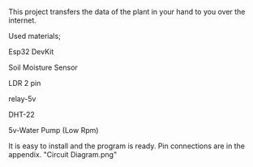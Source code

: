 
This project transfers the data of the plant in your hand to you over the internet.

Used materials;

Esp32 DevKit

Soil Moisture Sensor

LDR 2 pin

relay-5v

DHT-22

5v-Water Pump (Low Rpm)

It is easy to install and the program is ready.
Pin connections are in the appendix. "Circuit Diagram.png"
